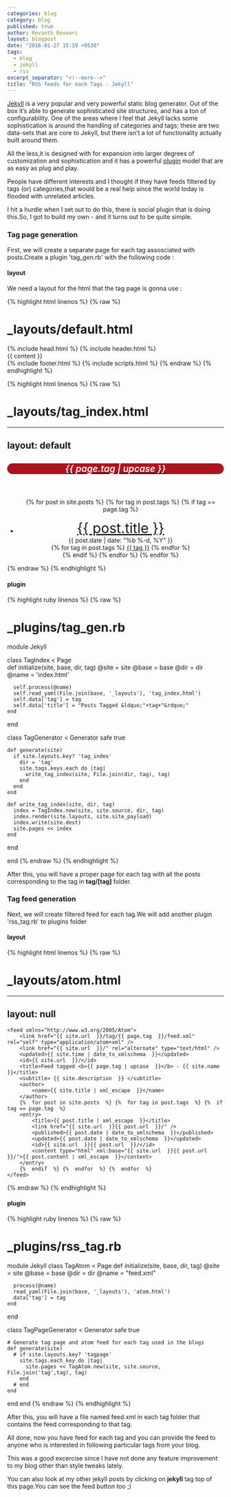 ```yaml
---
categories: blog
category: blog
published: true
author: Revanth Revoori
layout: blogpost
date: "2016-01-27 15:19 +0530"
tags: 
  - blog
  - jekyll
  - rss
excerpt_separator: "<!--more-->"
title: "RSS feeds for each Tags - Jekyll"
---
```




[Jekyll](https://jekyllrb.com/ "Jekyll") is a very popular and very powerful static blog generator. Out of the box it’s able to generate sophisticated site structures, and has a ton of configurability. One of the areas where I feel that Jekyll lacks some sophistication is around the handling of categories and tags; these are two data-sets that are core <!--more-->to Jekyll, but there isn’t a lot of functionality actually built around them.

All the less,it is designed with for expansion into larger degrees of customization and sophistication and it has a powerful [plugin](http://jekyllrb.com/docs/plugins/) model that are as easy as plug and play.

People have different interests and I thought if they have feeds filtered by tags (or) categories,that would be a real help since the world today is flooded with unrelated articles.

I hit a hurdle when I set out to do this, there is social plugin that is doing this.So, I got to build my own - and it turns out to be quite simple.

### Tag page generation

First, we will create a separate page for each tag assosciated with posts.Create a plugin 'tag_gen.rb' with the following code :

#### layout

We need a layout for the html that the tag page is gonna use :

{% highlight html linenos %}
{% raw %}
# _layouts/default.html

<!DOCTYPE html>
<html>
  {%  include head.html  %}
  <body>
    {%  include header.html  %}
    <div class="page-content">
      <div class="wrapper">
        {{ content  }}
      </div>
    </div>
    {%  include footer.html  %}
    {%  include scripts.html  %}
  </body>
</html>
{% endraw %}
{% endhighlight %}

{% highlight html linenos %}
{% raw %}
# _layouts/tag_index.html

---
layout: default
---

<div>
  <center>
    <a title="Subscribe to {{ page.tag | upcase  }}" href="/tag/{{ page.tag  }}/feed.xml"><h2 style="background:#ad141e;border-radius: 20px;margin-bottom: 56px;color: white;" class="post_title"><i class="fa fa-rss"  style="font-weight: 600;color: white;"> {{ page.tag | upcase  }}</i></h2></a>
    <ul>
      {%  for post in site.posts  %}
      {%  for tag in post.tags  %}
      {%  if tag == page.tag  %}
        <li style="padding-top: 1rem;" class='post-list'>
          <a style="font-size:2rem" class="title" href="{{ post.url  }}">{{ post.title  }}</a><br>
          {{ post.date | date: "%b %-d, %Y"  }}<br>
          {%  for tag in post.tags  %}
            <a class="tags" href="/tag/{{ tag  }}">{{ tag  }}</a>
          {%  endfor  %}
        </li>
      {%  endif  %}
      {%  endfor  %}
      {%  endfor  %}
    </ul>
  </center>
</div>
{% endraw %}
{% endhighlight %}

#### plugin

{% highlight ruby linenos %}
{% raw %}
# _plugins/tag_gen.rb
    
module Jekyll

  class TagIndex < Page    
    def initialize(site, base, dir, tag)
      @site = site
      @base = base
      @dir = dir
      @name = 'index.html'

      self.process(@name)
      self.read_yaml(File.join(base, '_layouts'), 'tag_index.html')
      self.data['tag'] = tag
      self.data['title'] = "Posts Tagged &ldquo;"+tag+"&rdquo;"
    end
  end

  class TagGenerator < Generator
    safe true
    
    def generate(site)
      if site.layouts.key? 'tag_index'
        dir = 'tag'
        site.tags.keys.each do |tag|
          write_tag_index(site, File.join(dir, tag), tag)
        end
      end
    end
  
    def write_tag_index(site, dir, tag)
      index = TagIndex.new(site, site.source, dir, tag)
      index.render(site.layouts, site.site_payload)
      index.write(site.dest)
      site.pages << index
    end
  end

end
{% endraw %}
{% endhighlight %}

After this, you will have a proper page for each tag with all the posts corresponding to the tag in <b>tag/[tag]</b> folder.

### Tag feed generation

Next, we will create filtered feed for each tag.We will add another plugin 'rss_tag.rb' to plugins folder

#### layout

{% highlight html linenos %}
{% raw %}
# _layouts/atom.html

--- 
layout: null 
---
<?xml version="1.0" encoding="utf-8"?>
    <feed xmlns="http://www.w3.org/2005/Atom">
        <link href="{{ site.url  }}/tag/{{ page.tag  }}/feed.xml" rel="self" type="application/atom+xml" />
        <link href="{{ site.url  }}/" rel="alternate" type="text/html" />
        <updated>{{ site.time | date_to_xmlschema  }}</updated>
        <id>{{ site.url  }}/</id>
        <title>Feed tagged <b>{{ page.tag | upcase  }}</b> - {{ site.name  }}</title>
        <subtitle> {{ site.description  }} </subtitle>
        <author>
            <name>{{ site.title | xml_escape  }}</name>
        </author>
        {%  for post in site.posts  %} {%  for tag in post.tags  %} {%  if tag == page.tag  %}
        <entry>
            <title>{{ post.title | xml_escape  }}</title>
            <link href="{{ site.url  }}{{ post.url  }}/" />
            <published>{{ post.date | date_to_xmlschema  }}</published>
            <updated>{{ post.date | date_to_xmlschema  }}</updated>
            <id>{{ site.url  }}{{ post.url  }}/</id>
            <content type="html" xml:base="{{ site.url  }}{{ post.url  }}/">{{ post.content | xml_escape  }}</content>
        </entry>
        {%  endif  %} {%  endfor  %} {%  endfor  %}
    </feed>
{% endraw %}
{% endhighlight %}

#### plugin

{% highlight ruby linenos %}
{% raw %}
# _plugins/rss_tag.rb

module Jekyll
  class TagAtom < Page
    def initialize(site, base, dir, tag)
      @site = site
      @base = base
      @dir = dir
      @name = "feed.xml"

      process(@name)
      read_yaml(File.join(base, '_layouts'), 'atom.html')
      data['tag'] = tag
    end
  end

  class TagPageGenerator < Generator
    safe true

    # Generate tag page and atom feed for each tag used in the blogs
    def generate(site)
      # if site.layouts.key? 'tagpage'
        site.tags.each_key do |tag|
          site.pages << TagAtom.new(site, site.source, File.join('tag',tag), tag)
        end
      # end
    end
  end
end
{% endraw %}
{% endhighlight %}

After this, you will have a file named feed.xml in each tag folder that contains the feed corresponding to that tag.

All done, now you have feed for each tag and you can provide the feed to anyone who is interested in following particular tags from your blog.

This was a good excercise since I have not done any feature improvement to my blog other than style tweaks lately.

You can also look at my other jekyll posts by clicking on **jekyll** tag top of this page.You can see the feed button too ;)
